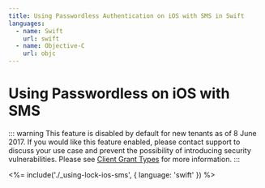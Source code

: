 ```yaml
---
title: Using Passwordless Authentication on iOS with SMS in Swift
languages:
  - name: Swift
    url: swift
  - name: Objective-C
    url: objc
---
```

# Using Passwordless on iOS with SMS

<!-- markdownlint-disable -->

::: warning
This feature is disabled by default for new tenants as of 8 June 2017. If you would like this feature enabled, please contact support to discuss your use case and prevent the possibility of introducing security vulnerabilities. Please see [Client Grant Types](/clients/client-grant-types) for more information.
:::

<%= include('./_using-lock-ios-sms', { language: 'swift' }) %>
